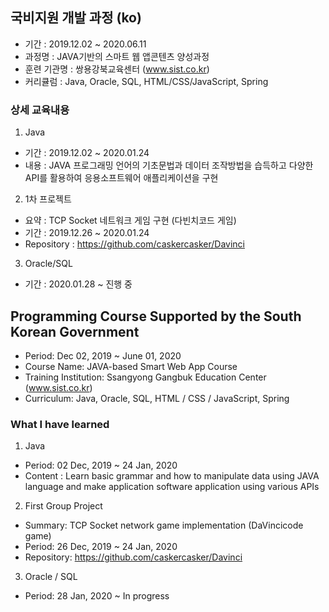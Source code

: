 
## 국비지원 개발 과정 (ko) 
 - 기간 : 2019.12.02 ~ 2020.06.11  
 - 과정명 : JAVA기반의 스마트 웹 앱콘텐츠 양성과정  
 - 훈련 기관명 : 쌍용강북교육센터 (www.sist.co.kr)   
 - 커리큘럼 : Java, Oracle, SQL, HTML/CSS/JavaScript, Spring   
 
 ### 상세 교육내용 
1. Java   
 - 기간 : 2019.12.02 ~ 2020.01.24  
 - 내용 : JAVA 프로그래밍 언어의 기초문법과 데이터 조작방법을 습득하고 다양한 API를 활용하여 응용소프트웨어 애플리케이션을 구현   
2. 1차 프로젝트   
 - 요약 : TCP Socket 네트워크 게임 구현 (다빈치코드 게임)   
 - 기간 : 2019.12.26 ~ 2020.01.24  
 - Repository : https://github.com/caskercasker/Davinci  
3. Oracle/SQL  
 - 기간 : 2020.01.28 ~ 진행 중   
   
    
     
## Programming Course Supported by the South Korean Government   
 - Period: Dec 02, 2019 ~ June 01, 2020   
 - Course Name: JAVA-based Smart Web App Course  
 - Training Institution: Ssangyong Gangbuk Education Center (www.sist.co.kr)  
 - Curriculum: Java, Oracle, SQL, HTML / CSS / JavaScript, Spring  
 
### What I have learned 
1. Java  
 - Period: 02 Dec, 2019 ~ 24 Jan, 2020  
 - Content : Learn basic grammar and how to manipulate data using JAVA language and make application software application using various APIs   
2. First Group Project  
 - Summary: TCP Socket network game implementation (DaVincicode game)  
 - Period: 26 Dec, 2019 ~ 24 Jan, 2020  
 - Repository: https://github.com/caskercasker/Davinci  
3. Oracle / SQL  
 - Period: 28 Jan, 2020 ~ In progress  

